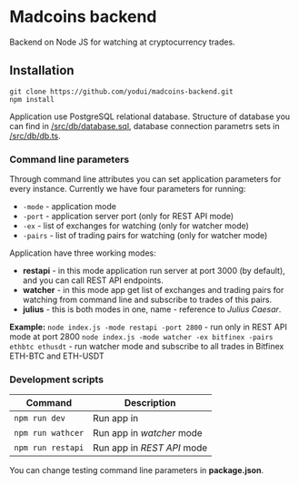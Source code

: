 # Madcoins backend
Backend on Node JS for watching at cryptocurrency trades.

## Installation
```
git clone https://github.com/yodui/madcoins-backend.git
npm install
```

Application use PostgreSQL relational database. Structure of database you can find in [/src/db/database.sql](/src/db/database.sql), database connection parametrs sets in [/src/db/db.ts](/src/db/db.ts).

### Command line parameters

Through command line attributes you can set application parameters for every instance. Currently we have four parameters for running:
- `-mode` - application mode
- `-port` - application server port (only for REST API mode)
- `-ex` - list of exchanges for watching (only for watcher mode)
- `-pairs` - list of trading pairs for watching (only for watcher mode)

Application have three working modes: 
* **restapi** - in this mode application run server at port 3000 (by default), and you can call REST API endpoints.
* **watcher** - in this mode app get list of exchanges and trading pairs for watching from command line and subscribe to trades of this pairs.
* **julius** - this is both modes in one, name - reference to *Julius Caesar*.

**Example:**
`node index.js -mode restapi -port 2800` - run only in REST API mode at port 2800
`node index.js -mode watcher -ex bitfinex -pairs ethbtc ethusdt` - run watcher mode and subscribe to all trades in Bitfinex ETH-BTC and ETH-USDT

### Development scripts
| Command | Description |
| --- | --- |
| `npm run dev` | Run app in |
| `npm run wathcer` | Run app in *watcher* mode |
| `npm run restapi` | Run app in *REST API* mode |

You can change testing command line parameters in **package.json**.
